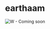 # earthaam




![W - Coming soon](https://raw.githubusercontent.com/<username>/<repository>/branch-name/path-to-image.png)

